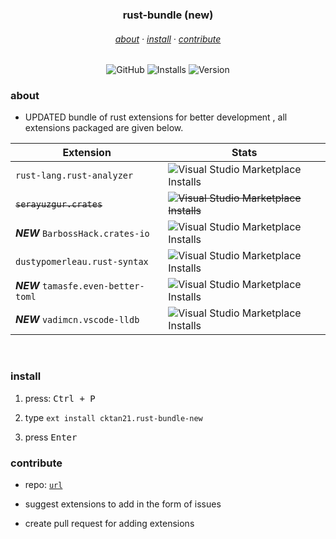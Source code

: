 <h3 align="center">
    rust-bundle (new)
</h3>
<h6 align="center">
    <a href="#about">about</a>
    ·
    <a href="#install">install</a>
    ·
    <a href="#dev">contribute</a>
</h6>
<div align="center">


![GitHub](https://img.shields.io/github/license/1yib/vsc-bundle?color=A3BE8C&style=flat-square)
![Installs](https://vsmarketplacebadges.dev/installs-short/1YIB.python-bundle.svg?&logo=visualstudiocode&color=A3BE8C)
![Version](https://vsmarketplacebadges.dev/version-short/1YiB.python-bundle.svg?&logo=visualstudiocode&color=A3BE8C&label=version)

</div>


### about


- UPDATED bundle of rust extensions for better development , all extensions packaged are given below.


| Extension | Stats |
|---|---|
| `rust-lang.rust-analyzer` | ![Visual Studio Marketplace Installs](https://vsmarketplacebadges.dev/installs-short/rust-lang.rust-analyzer.svg?&logo=visualstudiocode&color=A3BE8C) |
| ~~`serayuzgur.crates`~~ | ~~![Visual Studio Marketplace Installs](https://vsmarketplacebadges.dev/installs-short/serayuzgur.crates.svg?&logo=visualstudiocode&color=A3BE8C)~~ |
|***NEW*** `BarbossHack.crates-io` | ![Visual Studio Marketplace Installs](https://vsmarketplacebadges.dev/installs-short/BarbossHack.crates-io.svg?&logo=visualstudiocode&color=A3BE8C) |
| `dustypomerleau.rust-syntax` | ![Visual Studio Marketplace Installs](https://vsmarketplacebadges.dev/installs-short/dustypomerleau.rust-syntax.svg?&logo=visualstudiocode&color=A3BE8C) |
| ***NEW*** `tamasfe.even-better-toml` | ![Visual Studio Marketplace Installs](https://vsmarketplacebadges.dev/installs-short/tamasfe.even-better-toml.svg?&logo=visualstudiocode&color=A3BE8C) |
| ***NEW*** `vadimcn.vscode-lldb` | ![Visual Studio Marketplace Installs](https://vsmarketplacebadges.dev/installs-short/vadimcn.vscode-lldb.svg?&logo=visualstudiocode&color=A3BE8C) |


<br />


### install

1. press: <kbd>Ctrl + P</kbd>

2. type `ext install cktan21.rust-bundle-new`

3. press <kbd>Enter</kbd>

### contribute

- repo: [`url`](https://github.com/cktan21/vsc-bundle/tree/main/rust)
- suggest extensions to add in the form of issues

- create pull request for adding extensions
